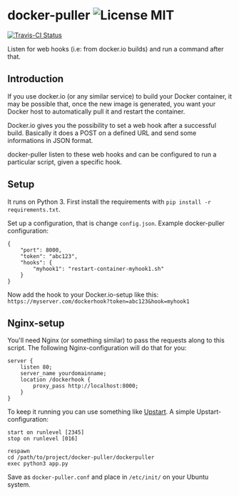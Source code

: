 # docker-puller ![License MIT](https://go-shields.herokuapp.com/license-MIT-blue.png)

[![Travis-CI Status](https://secure.travis-ci.org/glowdigitalmedia/docker-puller.png?branch=master)](http://travis-ci.org/#!/glowdigitalmedia/docker-puller)

Listen for web hooks (i.e: from docker.io builds) and run a command after that.

## Introduction
If you use docker.io (or any similar service) to build your Docker container, it may be possible that, once the new image is generated, you want your Docker host to automatically pull it and restart the container.

Docker.io gives you the possibility to set a web hook after a successful build. Basically it does a POST on a defined URL and send some informations in JSON format.

docker-puller listen to these web hooks and can be configured to run a particular script, given a specific hook.

## Setup 
It runs on Python 3. First install the requirements with `pip install -r requirements.txt`.

Set up a configuration, that is change `config.json`. Example docker-puller configuration:

    {
        "port": 8000,
        "token": "abc123",
        "hooks": {
            "myhook1": "restart-container-myhook1.sh"
        }
    }

Now add the hook to your Docker.io-setup like this: `https://myserver.com/dockerhook?token=abc123&hook=myhook1`
    
    
## Nginx-setup
You'll need Nginx (or something similar) to pass the requests along to this script. The following Nginx-configuration will do that for you:

    server {
        listen 80;
        server_name yourdomainname;
        location /dockerhook {
            proxy_pass http://localhost:8000;
        }
    }
    
To keep it running you can use something like [Upstart](http://upstart.ubuntu.com/). A simple Upstart-configuration:

    start on runlevel [2345]
    stop on runlevel [016]

    respawn
    cd /path/to/project/docker-puller/dockerpuller
    exec python3 app.py

Save as `docker-puller.conf` and place in `/etc/init/` on your Ubuntu system.



